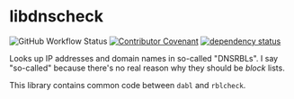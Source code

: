 # libdnscheck

![GitHub Workflow Status](https://img.shields.io/github/actions/workflow/status/andrewaylett/dabl/.github/workflows/rust.yml?branch=main)
[![Contributor Covenant](https://img.shields.io/badge/Contributor%20Covenant-v2.0%20adopted-ff69b4.svg)](../code_of_conduct.md)
[![dependency status](https://deps.rs/repo/github/andrewaylett/dabl/status.svg)](https://deps.rs/repo/github/andrewaylett/dabl)

Looks up IP addresses and domain names in so-called "DNSRBLs".
I say "so-called" because there's no real reason why they should be _block_ lists.

This library contains common code between `dabl` and `rblcheck`.
